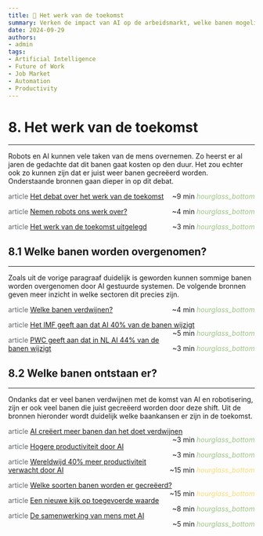 ```yaml
---
title: 🔮 Het werk van de toekomst
summary: Verken de impact van AI op de arbeidsmarkt, welke banen mogelijk verdwijnen, welke nieuwe banen ontstaan, en hoe AI de productiviteit kan verhogen.
date: 2024-09-29
authors:
- admin
tags:
- Artificial Intelligence
- Future of Work
- Job Market
- Automation
- Productivity
---
```


# 8. Het werk van de toekomst

---

Robots en AI kunnen vele taken van de mens overnemen. Zo heerst er al jaren de gedachte dat dit banen gaat kosten op den duur. Het zou echter ook zo kunnen zijn dat er juist weer banen gecreëerd worden. Onderstaande bronnen gaan dieper in op dit debat.

<span class="material-symbols-outlined" style="color: #5f6368;">article</span> [Het debat over het werk van de toekomst](https://example.com/future-work-debate) <span style="float: right;">~9 min <i class="material-icons" style="color: #9DC384;">hourglass_bottom</i></span>

<span class="material-symbols-outlined" style="color: #5f6368;">article</span> [Nemen robots ons werk over?](https://example.com/robots-taking-jobs) <span style="float: right;">~4 min <i class="material-icons" style="color: #9DC384;">hourglass_bottom</i></span>

<span class="material-symbols-outlined" style="color: #5f6368;">article</span> [Het werk van de toekomst uitgelegd](https://example.com/future-work-explained) <span style="float: right;">~3 min <i class="material-icons" style="color: #9DC384;">hourglass_bottom</i></span>

## 8.1 Welke banen worden overgenomen?

---

Zoals uit de vorige paragraaf duidelijk is geworden kunnen sommige banen worden overgenomen door AI gestuurde systemen. De volgende bronnen geven meer inzicht in welke sectoren dit precies zijn.

<span class="material-symbols-outlined" style="color: #5f6368;">article</span> [Welke banen verdwijnen?](https://example.com/disappearing-jobs) <span style="float: right;">~4 min <i class="material-icons" style="color: #9DC384;">hourglass_bottom</i></span>

<span class="material-symbols-outlined" style="color: #5f6368;">article</span> [Het IMF geeft aan dat AI 40% van de banen wijzigt](https://example.com/imf-ai-job-impact) <span style="float: right;">~5 min <i class="material-icons" style="color: #9DC384;">hourglass_bottom</i></span>

<span class="material-symbols-outlined" style="color: #5f6368;">article</span> [PWC geeft aan dat in NL AI 44% van de banen wijzigt](https://example.com/pwc-nl-ai-job-impact) <span style="float: right;">~3 min <i class="material-icons" style="color: #9DC384;">hourglass_bottom</i></span>

## 8.2 Welke banen ontstaan er?

---

Ondanks dat er veel banen verdwijnen met de komst van AI en robotisering, zijn er ook veel banen die juist gecreëerd worden door deze shift. Uit de bronnen hieronder wordt duidelijk welke baankansen er zijn in de toekomst.

<span class="material-symbols-outlined" style="color: #5f6368;">article</span> [AI creëert meer banen dan het doet verdwijnen](https://example.com/ai-job-creation) <span style="float: right;">~3 min <i class="material-icons" style="color: #9DC384;">hourglass_bottom</i></span>

<span class="material-symbols-outlined" style="color: #5f6368;">article</span> [Hogere productiviteit door AI](https://example.com/ai-productivity-boost) <span style="float: right;">~3 min <i class="material-icons" style="color: #9DC384;">hourglass_bottom</i></span>

<span class="material-symbols-outlined" style="color: #5f6368;">article</span> [Wereldwijd 40% meer productiviteit verwacht door AI](https://example.com/global-ai-productivity-increase) <span style="float: right;">~15 min <i class="material-icons" style="color: #F9DB78;">hourglass_bottom</i></span>

<span class="material-symbols-outlined" style="color: #5f6368;">article</span> [Welke soorten banen worden er gecreëerd?](https://example.com/new-job-types-ai) <span style="float: right;">~15 min <i class="material-icons" style="color: #F9DB78;">hourglass_bottom</i></span>

<span class="material-symbols-outlined" style="color: #5f6368;">article</span> [Een nieuwe kijk op toegevoerde waarde](https://example.com/new-perspective-added-value) <span style="float: right;">~8 min <i class="material-icons" style="color: #9DC384;">hourglass_bottom</i></span>

<span class="material-symbols-outlined" style="color: #5f6368;">article</span> [De samenwerking van mens met AI](https://example.com/human-ai-collaboration) <span style="float: right;">~5 min <i class="material-icons" style="color: #9DC384;">hourglass_bottom</i></span>
